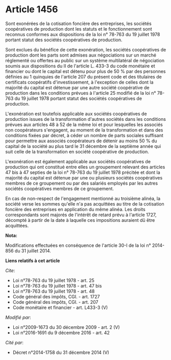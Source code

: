 # Article 1456

Sont exonérées de la cotisation foncière des entreprises, les sociétés coopératives de production dont les statuts et le
fonctionnement sont reconnus conformes aux dispositions de la loi n° 78-763 du 19 juillet 1978 portant statut des sociétés
coopératives de production. 

Sont exclues du bénéfice de cette exonération, les sociétés coopératives de production dont les parts sont admises aux
négociations sur un marché réglementé ou offertes au public sur un système multilatéral de négociation soumis aux
dispositions du II de l'article L. 433-3 du code monétaire et financier ou dont le capital est détenu pour plus de 50 % par
des personnes définies au 1 quinquies de l'article 207 du présent code et des titulaires de certificats coopératifs
d'investissement, à l'exception de celles dont la majorité du capital est détenue par une autre société coopérative de
production dans les conditions prévues à l'article 25 modifié de la loi n° 78-763 du 19 juillet 1978 portant statut des
sociétés coopératives de production. 

L'exonération est toutefois applicable aux sociétés coopératives de production issues de la transformation d'autres sociétés
dans les conditions prévues aux articles 48 à 52 de la même loi et pour lesquelles les associés non coopérateurs s'engagent,
au moment de la transformation et dans des conditions fixées par décret, à céder un nombre de parts sociales suffisant pour
permettre aux associés coopérateurs de détenir au moins 50 % du capital de la société au plus tard le 31 décembre de la
septième année qui suit celle de la transformation en société coopérative de production. 

L'exonération est également applicable aux sociétés coopératives de production qui ont constitué entre elles un groupement
relevant des articles 47 bis à 47 septies de la loi n° 78-763 du 19 juillet 1978 précitée et dont la majorité du capital est
détenue par une ou plusieurs sociétés coopératives membres de ce groupement ou par des salariés employés par les autres
sociétés coopératives membres de ce groupement. 

En cas de non-respect de l'engagement mentionné au troisième alinéa, la société verse les sommes qu'elle n'a pas acquittées
au titre de la cotisation foncière des entreprises en application du même alinéa. Les droits correspondants sont majorés de
l'intérêt de retard prévu à l'article 1727, décompté à partir de la date à laquelle ces impositions auraient dû être
acquittées.

**Nota:**

Modifications effectuées en conséquence de l'article 30-I de la loi n° 2014-856 du 31 juillet 2014.

**Liens relatifs à cet article**

_Cite_:

  - Loi n°78-763 du 19 juillet 1978 - art. 25
  - Loi n°78-763 du 19 juillet 1978 - art. 47 bis
  - Loi n°78-763 du 19 juillet 1978 - art. 48
  - Code général des impôts, CGI. - art. 1727
  - Code général des impôts, CGI. - art. 207
  - Code monétaire et financier - art. L433-3 (V)

_Modifié par_:

  - Loi n°2009-1673 du 30 décembre 2009 - art. 2 (V)
  - Loi n°2016-1691 du 9 décembre 2016 - art. 42

_Cité par_:

  - Décret n°2014-1758 du 31 décembre 2014 (V)
